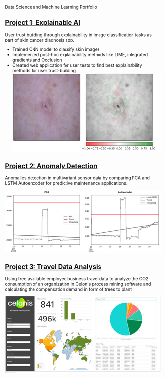 Data Science and Machine Learning Portfolio

## [Project 1: Explainable AI]
User trust building through explainability in image classification tasks as part of skin cancer diagnosis app.
* Trained CNN model to classify skin images
* Implemented post-hoc explainability methods like LIME, integrated gradients and Occlusion
* Created web application for user tests to find best explainability methods for user trust-building
![Occlusion_positive_30](https://github.com/sophiefuu/Sophie_Portfolio/blob/main/image/Occlusion.PNG)

## [Project 2: Anomaly Detection]
Anomalies detection in multivariant sensor data by comparing PCA and LSTM Autoencoder for predictive maintenance applications.

![](https://github.com/sophiefuu/Sophie_Portfolio/blob/main/image/Test11.PNG)

## [Project 3: Travel Data Analysis]
Using free available employee business travel data to analyze the CO2 consumption of an organization in Celonis process mining software and calculating the compensation demand in form of trees to plant.

![](https://github.com/sophiefuu/Sophie_Portfolio/blob/main/image/CelonisAnalysis.PNG)

[Project 1: Explainable AI]: https://github.com/sophiefuu/XAI
[Project 2: Anomaly Detection]: https://github.com/sophiefuu/AnomalyDetection
[Project 3: Travel Data Analysis]: https://lnkd.in/eagKdmB
